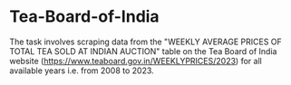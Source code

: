 # Tea-Board-of-India
The task involves scraping data from the "WEEKLY AVERAGE PRICES OF TOTAL TEA SOLD AT INDIAN AUCTION" table on the Tea Board of India website (https://www.teaboard.gov.in/WEEKLYPRICES/2023) for all available years i.e. from 2008 to 2023.
